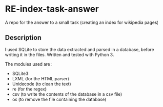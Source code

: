 # RE-index-task-answer
A repo for the answer to a small task (creating an index for wikipedia pages)

## Description

I used SQLite to store the data extracted and parsed in a database, before writing it in the files.
Written and tested with Python 3.

The modules used are :
 - SQLite3     
 - LXML (for the HTML parser)
 - Unidecode (to clean the text)
 - re (for the regex)
 - csv (to write the contents of the database in a csv file)
 - os (to remove the file containing the database)
